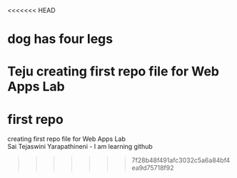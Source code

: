 <<<<<<< HEAD
# dog has four legs
Teju
creating first repo file for Web Apps Lab
=======
# first repo
creating first repo file for Web Apps Lab<br>
Sai Tejaswini Yarapathineni - I am learning github
>>>>>>> 7f28b48f491afc3032c5a6a84bf4ea9d75718f92
